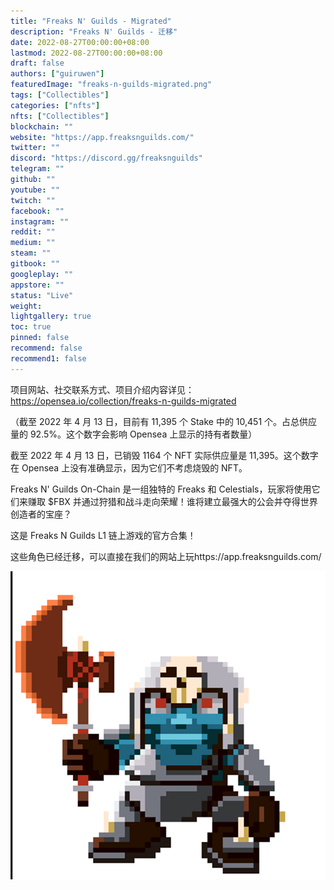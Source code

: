 ```yaml
---
title: "Freaks N' Guilds - Migrated"
description: "Freaks N' Guilds - 迁移"
date: 2022-08-27T00:00:00+08:00
lastmod: 2022-08-27T00:00:00+08:00
draft: false
authors: ["guiruwen"]
featuredImage: "freaks-n-guilds-migrated.png"
tags: ["Collectibles"]
categories: ["nfts"]
nfts: ["Collectibles"]
blockchain: ""
website: "https://app.freaksnguilds.com/"
twitter: ""
discord: "https://discord.gg/freaksnguilds"
telegram: ""
github: ""
youtube: ""
twitch: ""
facebook: ""
instagram: ""
reddit: ""
medium: ""
steam: ""
gitbook: ""
googleplay: ""
appstore: ""
status: "Live"
weight: 
lightgallery: true
toc: true
pinned: false
recommend: false
recommend1: false
---
```

项目网站、社交联系方式、项目介绍内容详见：https://opensea.io/collection/freaks-n-guilds-migrated

（截至 2022 年 4 月 13 日，目前有 11,395 个 Stake 中的 10,451 个。占总供应量的 92.5%。这个数字会影响 Opensea 上显示的持有者数量）

截至 2022 年 4 月 13 日，已销毁 1164 个 NFT 实际供应量是 11,395。这个数字在 Opensea 上没有准确显示，因为它们不考虑烧毁的 NFT。

Freaks N' Guilds On-Chain 是一组独特的 Freaks 和 Celestials，玩家将使用它们来赚取 $FBX 并通过狩猎和战斗走向荣耀！谁将建立最强大的公会并夺得世界创造者的宝座？

这是 Freaks N Guilds L1 链上游戏的官方合集！

这些角色已经迁移，可以直接在我们的网站上玩https://app.freaksnguilds.com/

![nft](01.png)

